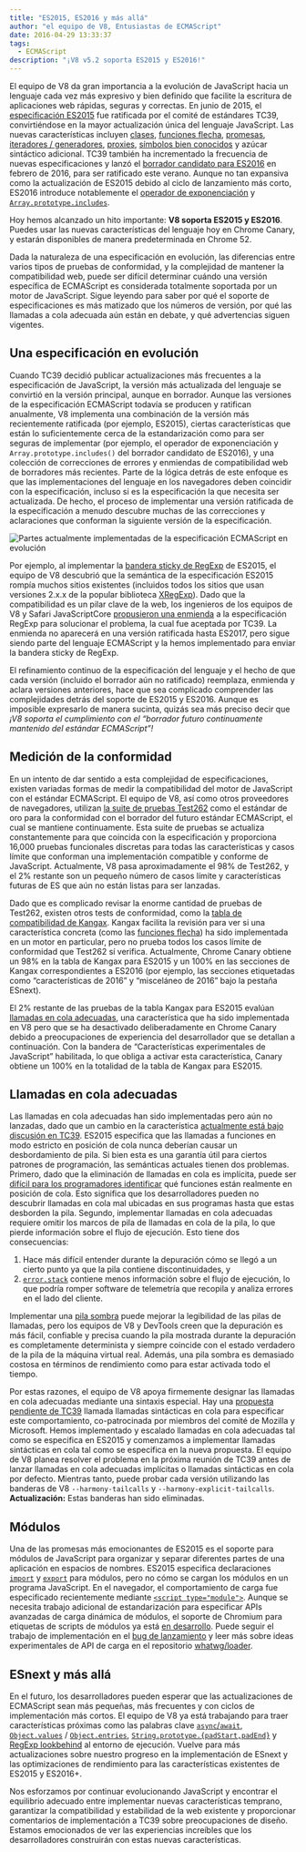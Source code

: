```yaml
---
title: "ES2015, ES2016 y más allá"
author: "el equipo de V8, Entusiastas de ECMAScript"
date: 2016-04-29 13:33:37
tags:
  - ECMAScript
description: "¡V8 v5.2 soporta ES2015 y ES2016!"
---
```

El equipo de V8 da gran importancia a la evolución de JavaScript hacia un lenguaje cada vez más expresivo y bien definido que facilite la escritura de aplicaciones web rápidas, seguras y correctas. En junio de 2015, el [especificación ES2015](https://www.ecma-international.org/ecma-262/6.0/) fue ratificada por el comité de estándares TC39, convirtiéndose en la mayor actualización única del lenguaje JavaScript. Las nuevas características incluyen [clases](https://developer.mozilla.org/en-US/docs/Web/JavaScript/Reference/Classes), [funciones flecha](https://developer.mozilla.org/en-US/docs/Web/JavaScript/Reference/Functions/Arrow_functions), [promesas](https://developer.mozilla.org/en-US/docs/Web/JavaScript/Reference/Global_Objects/Promise), [iteradores / generadores](https://developer.mozilla.org/en-US/docs/Web/JavaScript/Guide/Iteradores_y_Generadores), [proxies](https://developer.mozilla.org/en-US/docs/Web/JavaScript/Reference/Global_Objects/Proxy), [símbolos bien conocidos](https://developer.mozilla.org/en-US/docs/Web/JavaScript/Reference/Global_Objects/Symbol#Well-known_symbols) y azúcar sintáctico adicional. TC39 también ha incrementado la frecuencia de nuevas especificaciones y lanzó el [borrador candidato para ES2016](https://tc39.es/ecma262/2016/) en febrero de 2016, para ser ratificado este verano. Aunque no tan expansiva como la actualización de ES2015 debido al ciclo de lanzamiento más corto, ES2016 introduce notablemente el [operador de exponenciación](https://developer.mozilla.org/en-US/docs/Web/JavaScript/Reference/Operators/Arithmetic_Operators#Exponentiation) y [`Array.prototype.includes`](https://developer.mozilla.org/en-US/docs/Web/JavaScript/Reference/Global_Objects/Array/includes).

<!--truncate-->
Hoy hemos alcanzado un hito importante: **V8 soporta ES2015 y ES2016**. Puedes usar las nuevas características del lenguaje hoy en Chrome Canary, y estarán disponibles de manera predeterminada en Chrome 52.

Dada la naturaleza de una especificación en evolución, las diferencias entre varios tipos de pruebas de conformidad, y la complejidad de mantener la compatibilidad web, puede ser difícil determinar cuándo una versión específica de ECMAScript es considerada totalmente soportada por un motor de JavaScript. Sigue leyendo para saber por qué el soporte de especificaciones es más matizado que los números de versión, por qué las llamadas a cola adecuada aún están en debate, y qué advertencias siguen vigentes.

## Una especificación en evolución

Cuando TC39 decidió publicar actualizaciones más frecuentes a la especificación de JavaScript, la versión más actualizada del lenguaje se convirtió en la versión principal, aunque en borrador. Aunque las versiones de la especificación ECMAScript todavía se producen y ratifican anualmente, V8 implementa una combinación de la versión más recientemente ratificada (por ejemplo, ES2015), ciertas características que están lo suficientemente cerca de la estandarización como para ser seguras de implementar (por ejemplo, el operador de exponenciación y `Array.prototype.includes()` del borrador candidato de ES2016), y una colección de correcciones de errores y enmiendas de compatibilidad web de borradores más recientes. Parte de la lógica detrás de este enfoque es que las implementaciones del lenguaje en los navegadores deben coincidir con la especificación, incluso si es la especificación la que necesita ser actualizada. De hecho, el proceso de implementar una versión ratificada de la especificación a menudo descubre muchas de las correcciones y aclaraciones que conforman la siguiente versión de la especificación.

![Partes actualmente implementadas de la especificación ECMAScript en evolución](/_img/modern-javascript/shipped-features.png)

Por ejemplo, al implementar la [bandera sticky de RegExp](https://developer.mozilla.org/en-US/docs/Web/JavaScript/Reference/Global_Objects/RegExp/sticky) de ES2015, el equipo de V8 descubrió que la semántica de la especificación ES2015 rompía muchos sitios existentes (incluidos todos los sitios que usan versiones 2.x.x de la popular biblioteca [XRegExp](https://github.com/slevithan/xregexp)). Dado que la compatibilidad es un pilar clave de la web, los ingenieros de los equipos de V8 y Safari JavaScriptCore [propusieron una enmienda](https://github.com/tc39/ecma262/pull/511) a la especificación RegExp para solucionar el problema, la cual fue aceptada por TC39. La enmienda no aparecerá en una versión ratificada hasta ES2017, pero sigue siendo parte del lenguaje ECMAScript y la hemos implementado para enviar la bandera sticky de RegExp.

El refinamiento continuo de la especificación del lenguaje y el hecho de que cada versión (incluido el borrador aún no ratificado) reemplaza, enmienda y aclara versiones anteriores, hace que sea complicado comprender las complejidades detrás del soporte de ES2015 y ES2016. Aunque es imposible expresarlo de manera sucinta, quizás sea más preciso decir que _¡V8 soporta el cumplimiento con el “borrador futuro continuamente mantenido del estándar ECMAScript”!_

## Medición de la conformidad

En un intento de dar sentido a esta complejidad de especificaciones, existen variadas formas de medir la compatibilidad del motor de JavaScript con el estándar ECMAScript. El equipo de V8, así como otros proveedores de navegadores, utilizan [la suite de pruebas Test262](https://github.com/tc39/test262) como el estándar de oro para la conformidad con el borrador del futuro estándar ECMAScript, el cual se mantiene continuamente. Esta suite de pruebas se actualiza constantemente para que coincida con la especificación y proporciona 16,000 pruebas funcionales discretas para todas las características y casos límite que conforman una implementación compatible y conforme de JavaScript. Actualmente, V8 pasa aproximadamente el 98% de Test262, y el 2% restante son un pequeño número de casos límite y características futuras de ES que aún no están listas para ser lanzadas.

Dado que es complicado revisar la enorme cantidad de pruebas de Test262, existen otros tests de conformidad, como la [tabla de compatibilidad de Kangax](http://kangax.github.io/compat-table/ES2015/). Kangax facilita la revisión para ver si una característica concreta (como las [funciones flecha](https://developer.mozilla.org/en-US/docs/Web/JavaScript/Reference/Functions/Arrow_functions)) ha sido implementada en un motor en particular, pero no prueba todos los casos límite de conformidad que Test262 sí verifica. Actualmente, Chrome Canary obtiene un 98% en la tabla de Kangax para ES2015 y un 100% en las secciones de Kangax correspondientes a ES2016 (por ejemplo, las secciones etiquetadas como “características de 2016” y “misceláneo de 2016” bajo la pestaña ESnext).

El 2% restante de las pruebas de la tabla Kangax para ES2015 evalúan [llamadas en cola adecuadas](http://www.2ality.com/2015/06/tail-call-optimization.html), una característica que ha sido implementada en V8 pero que se ha desactivado deliberadamente en Chrome Canary debido a preocupaciones de experiencia del desarrollador que se detallan a continuación. Con la bandera de “Características experimentales de JavaScript” habilitada, lo que obliga a activar esta característica, Canary obtiene un 100% en la totalidad de la tabla de Kangax para ES2015.

## Llamadas en cola adecuadas

Las llamadas en cola adecuadas han sido implementadas pero aún no lanzadas, dado que un cambio en la característica [actualmente está bajo discusión en TC39](https://github.com/tc39/proposal-ptc-syntax). ES2015 especifica que las llamadas a funciones en modo estricto en posición de cola nunca deberían causar un desbordamiento de pila. Si bien esta es una garantía útil para ciertos patrones de programación, las semánticas actuales tienen dos problemas. Primero, dado que la eliminación de llamadas en cola es implícita, puede ser [difícil para los programadores identificar](http://2ality.com/2015/06/tail-call-optimization.html#checking-whether-a-function-call-is-in-a-tail-position) qué funciones están realmente en posición de cola. Esto significa que los desarrolladores pueden no descubrir llamadas en cola mal ubicadas en sus programas hasta que estas desborden la pila. Segundo, implementar llamadas en cola adecuadas requiere omitir los marcos de pila de llamadas en cola de la pila, lo que pierde información sobre el flujo de ejecución. Esto tiene dos consecuencias:

1. Hace más difícil entender durante la depuración cómo se llegó a un cierto punto ya que la pila contiene discontinuidades, y
2. [`error.stack`](https://developer.mozilla.org/en-US/docs/Web/JavaScript/Reference/Global_Objects/Error/Stack) contiene menos información sobre el flujo de ejecución, lo que podría romper software de telemetría que recopila y analiza errores en el lado del cliente.

Implementar una [pila sombra](https://bugs.webkit.org/attachment.cgi?id=274472&action=review) puede mejorar la legibilidad de las pilas de llamadas, pero los equipos de V8 y DevTools creen que la depuración es más fácil, confiable y precisa cuando la pila mostrada durante la depuración es completamente determinista y siempre coincide con el estado verdadero de la pila de la máquina virtual real. Además, una pila sombra es demasiado costosa en términos de rendimiento como para estar activada todo el tiempo.

Por estas razones, el equipo de V8 apoya firmemente designar las llamadas en cola adecuadas mediante una sintaxis especial. Hay una [propuesta pendiente de TC39](https://github.com/tc39/proposal-ptc-syntax) llamada llamadas sintácticas en cola para especificar este comportamiento, co-patrocinada por miembros del comité de Mozilla y Microsoft. Hemos implementado y escalado llamadas en cola adecuadas tal como se especifica en ES2015 y comenzamos a implementar llamadas sintácticas en cola tal como se especifica en la nueva propuesta. El equipo de V8 planea resolver el problema en la próxima reunión de TC39 antes de lanzar llamadas en cola adecuadas implícitas o llamadas sintácticas en cola por defecto. Mientras tanto, puede probar cada versión utilizando las banderas de V8 `--harmony-tailcalls` y `--harmony-explicit-tailcalls`. **Actualización:** Estas banderas han sido eliminadas.

## Módulos

Una de las promesas más emocionantes de ES2015 es el soporte para módulos de JavaScript para organizar y separar diferentes partes de una aplicación en espacios de nombres. ES2015 especifica declaraciones [`import`](https://developer.mozilla.org/en-US/docs/Web/JavaScript/Reference/Statements/import) y [`export`](https://developer.mozilla.org/en-US/docs/Web/JavaScript/Reference/Statements/export) para módulos, pero no cómo se cargan los módulos en un programa JavaScript. En el navegador, el comportamiento de carga fue especificado recientemente mediante [`<script type="module">`](https://blog.whatwg.org/js-modules). Aunque se necesita trabajo adicional de estandarización para especificar APIs avanzadas de carga dinámica de módulos, el soporte de Chromium para etiquetas de scripts de módulos ya está [en desarrollo](https://groups.google.com/a/chromium.org/d/msg/blink-dev/uba6pMr-jec/tXdg6YYPBAAJ). Puede seguir el trabajo de implementación en el [bug de lanzamiento](https://bugs.chromium.org/p/v8/issues/detail?id=1569) y leer más sobre ideas experimentales de API de carga en el repositorio [whatwg/loader](https://github.com/whatwg/loader).

## ESnext y más allá

En el futuro, los desarrolladores pueden esperar que las actualizaciones de ECMAScript sean más pequeñas, más frecuentes y con ciclos de implementación más cortos. El equipo de V8 ya está trabajando para traer características próximas como las palabras clave [`async`/`await`](https://github.com/tc39/ecmascript-asyncawait), [`Object.values`](https://developer.mozilla.org/en-US/docs/Web/JavaScript/Reference/Global_Objects/Object/values) / [`Object.entries`](https://developer.mozilla.org/en-US/docs/Web/JavaScript/Reference/Global_Objects/Object/entries), [`String.prototype.{padStart,padEnd}`](http://tc39.es/proposal-string-pad-start-end/) y [RegExp lookbehind](/blog/regexp-lookbehind-assertions) al entorno de ejecución. Vuelve para más actualizaciones sobre nuestro progreso en la implementación de ESnext y las optimizaciones de rendimiento para las características existentes de ES2015 y ES2016+.

Nos esforzamos por continuar evolucionando JavaScript y encontrar el equilibrio adecuado entre implementar nuevas características temprano, garantizar la compatibilidad y estabilidad de la web existente y proporcionar comentarios de implementación a TC39 sobre preocupaciones de diseño. Estamos emocionados de ver las experiencias increíbles que los desarrolladores construirán con estas nuevas características.
